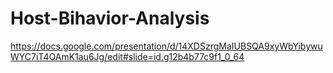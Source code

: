 # Host-Bihavior-Analysis

https://docs.google.com/presentation/d/14XDSzrgMaIUBSQA9xyWbYibywuWYC7iT4OAmK1au6Jg/edit#slide=id.g12b4b77c9f1_0_64
